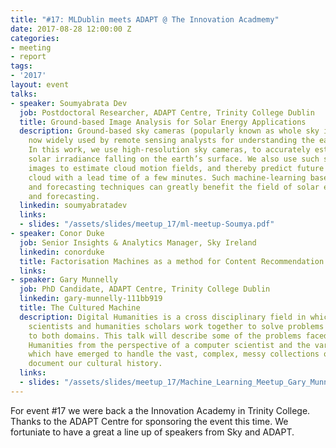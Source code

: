 ```yaml
---
title: "#17: MLDublin meets ADAPT @ The Innovation Acadmemy"
date: 2017-08-28 12:00:00 Z
categories:
- meeting
- report
tags:
- '2017'
layout: event
talks:
- speaker: Soumyabrata Dev
  job: Postdoctoral Researcher, ADAPT Centre, Trinity College Dublin
  title: Ground-based Image Analysis for Solar Energy Applications
  description: Ground-based sky cameras (popularly known as whole sky imagers) are
    now widely used by remote sensing analysts for understanding the earth’s atmosphere.
    In this work, we use high-resolution sky cameras, to accurately estimate the total
    solar irradiance falling on the earth’s surface. We also use such sequence of
    images to estimate cloud motion fields, and thereby predict future locations of
    cloud with a lead time of a few minutes. Such machine-learning based estimation
    and forecasting techniques can greatly benefit the field of solar energy generation
    and forecasting.
  linkedin: soumyabratadev
  links:
  - slides: "/assets/slides/meetup_17/ml-meetup-Soumya.pdf"
- speaker: Conor Duke
  job: Senior Insights & Analytics Manager, Sky Ireland
  linkedin: conorduke
  title: Factorisation Machines as a method for Content Recommendation.
  links: 
- speaker: Gary Munnelly
  job: PhD Candidate, ADAPT Centre, Trinity College Dublin
  linkedin: gary-munnelly-111bb919
  title: The Cultured Machine
  description: Digital Humanities is a cross disciplinary field in which computer
    scientists and humanities scholars work together to solve problems which are complementary
    to both domains. This talk will describe some of the problems faced in Digital
    Humanities from the perspective of a computer scientist and the various solutions
    which have emerged to handle the vast, complex, messy collections of data which
    document our cultural history.
  links:
  - slides: "/assets/slides/meetup_17/Machine_Learning_Meetup_Gary_Munnelly.pdf"
---
```


For event #17 we were back a the Innovation Academy in Trinity College. Thanks to the ADAPT Centre for sponsoring the event this time. We fortuniate to have a great a line up of speakers from Sky and ADAPT.
